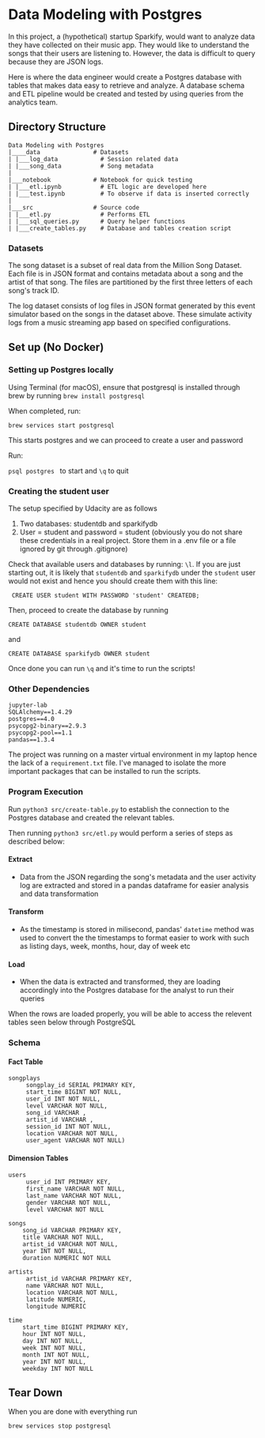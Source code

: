 # Data Modeling with Postgres

In this project, a (hypothetical) startup Sparkify, would want to analyze data they have collected on their music app. They would like to understand the songs that their users are listening to. However, the data is difficult to query because they are JSON logs. 

Here is where the data engineer would create a Postgres database with tables that makes data easy to retrieve and analyze. A database schema and ETL pipeline would be created and tested by using queries from the analytics team.

## Directory Structure

```
Data Modeling with Postgres
|____data			    # Datasets
| |___log_data            # Session related data
| |___song_data           # Song metadata
|
|___notebook			# Notebook for quick testing
| |___etl.ipynb		      # ETL logic are developed here
| |___test.ipynb		  # To observe if data is inserted correctly	
|
|___src			        # Source code
| |___etl.py			  # Performs ETL 
| |___sql_queries.py      # Query helper functions
| |___create_tables.py    # Database and tables creation script
```



### Datasets 

The song dataset is a subset of real data from the Million Song Dataset. Each file is in JSON format and contains metadata about a song and the artist of that song. The files are partitioned by the first three letters of each song's track ID.

The log dataset consists of log files in JSON format generated by this event simulator based on the songs in the dataset above. These simulate activity logs from a music streaming app based on specified configurations.

## Set up (No Docker)
### Setting up Postgres locally
Using Terminal (for macOS), ensure that postgresql is installed through brew by running
``` brew install postgresql ```

When completed, run:

``` brew services start postgresql ``` 

This starts postgres and we can proceed to create a user and password

Run:

```psql postgres ``` to start and ```\q``` to quit

### Creating the student user
The setup specified by Udacity are as follows

1. Two databases: studentdb and sparkifydb
2. User = student and password = student (obviously you do not share these credentials in a real project. Store them in a .env file or a file ignored by git through .gitignore)

Check that available users and databases by running: ```\l```. If you are just starting out, it is likely that ```studentdb``` and ```sparkifydb``` under the ```student``` user would not exist and hence you should create them with this line:

``` CREATE USER student WITH PASSWORD 'student' CREATEDB;```

Then, proceed to create the database by running

```CREATE DATABASE studentdb OWNER student```

and

```CREATE DATABASE sparkifydb OWNER student```

Once done you can run ```\q``` and it's time to run the scripts!

### Other Dependencies

```
jupyter-lab
SQLAlchemy==1.4.29
postgres==4.0
psycopg2-binary==2.9.3
psycopg2-pool==1.1
pandas==1.3.4
```
The project was running on a master virtual environment in my laptop hence the lack of a ```requirement.txt``` file. I've managed to isolate the more important packages that can be installed to run the scripts.

### Program Execution
Run ```python3 src/create-table.py``` to establish the connection to the Postgres database and created the relevant tables. 

Then running ```python3 src/etl.py``` would perform a series of steps as described below:

#### Extract
* Data from the JSON regarding the song's metadata and the user activity log are extracted and stored in a pandas dataframe for easier analysis and data transformation

#### Transform
* As the timestamp is stored in milisecond, pandas' ```datetime``` method was used to convert the the timestamps to format easier to work with such as listing days, week, months, hour, day of week etc

#### Load
* When the data is extracted and transformed, they are loading accordingly into the Postgres database for the analyst to run their queries

When the rows are loaded properly, you will be able to access the relevent tables seen below through PostgreSQL

### Schema

#### Fact Table
```
songplays
     songplay_id SERIAL PRIMARY KEY,
     start_time BIGINT NOT NULL,
     user_id INT NOT NULL,
     level VARCHAR NOT NULL,
     song_id VARCHAR ,
     artist_id VARCHAR ,
     session_id INT NOT NULL,
     location VARCHAR NOT NULL,
     user_agent VARCHAR NOT NULL)

```

#### Dimension Tables
```
users
     user_id INT PRIMARY KEY,
     first_name VARCHAR NOT NULL,
     last_name VARCHAR NOT NULL, 
     gender VARCHAR NOT NULL,
     level VARCHAR NOT NULL

songs
	song_id VARCHAR PRIMARY KEY,
    title VARCHAR NOT NULL,
    artist_id VARCHAR NOT NULL,
    year INT NOT NULL,
    duration NUMERIC NOT NULL

artists
	 artist_id VARCHAR PRIMARY KEY,
     name VARCHAR NOT NULL,
     location VARCHAR NOT NULL,
     latitude NUMERIC,
     longitude NUMERIC

time
    start_time BIGINT PRIMARY KEY,
    hour INT NOT NULL,
    day INT NOT NULL,
    week INT NOT NULL,
    month INT NOT NULL,
    year INT NOT NULL,
    weekday INT NOT NULL
```

## Tear Down
When you are done with everything run

```brew services stop postgresql```